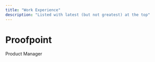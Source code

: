 ```yaml
---
title: "Work Experience"
description: "Listed with latest (but not greatest) at the top"
---
```


# Proofpoint 

Product Manager
